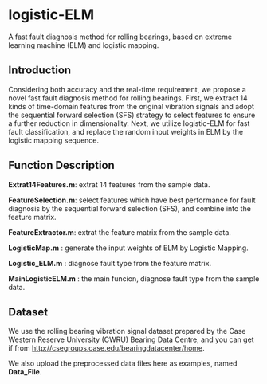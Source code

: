 # logistic-ELM
A fast fault diagnosis method for rolling bearings, based on extreme learning machine (ELM) and logistic mapping.
## Introduction

Considering both accuracy and the real-time requirement, we propose a novel fast fault diagnosis method for rolling bearings. First, we extract 14 kinds of time-domain features from the original vibration signals and adopt the sequential forward selection (SFS) strategy to select features to ensure a further reduction in dimensionality. Next, we utilize logistic-ELM for fast fault classification, and replace the random input weights in ELM by the logistic mapping sequence.

## Function Description

**Extrat14Features.m**: extrat 14 features from the sample data.

**FeatureSelection.m**: select features which have best performance for fault diagnosis by the sequential forward selection (SFS), and combine into the feature matrix.

**FeatureExtractor.m**: extrat the feature matrix from the sample data.

**LogisticMap.m**     : generate the input weights of ELM by Logistic Mapping.

**Logistic_ELM.m**    : diagnose fault type from the feature matrix.

**MainLogisticELM.m** : the main funcion, diagnose fault type from the sample data.

## Dataset

We use the rolling bearing vibration signal dataset prepared by the Case Western Reserve University (CWRU) Bearing Data Centre, and you can get if from http://csegroups.case.edu/bearingdatacenter/home.

We also upload the preprocessed data files here as examples, named **Data_File**.
